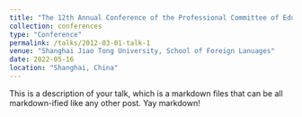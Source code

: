 ```yaml
---
title: "The 12th Annual Conference of the Professional Committee of Educational Linguistics"
collection: conferences
type: "Conference"
permalink: /talks/2012-03-01-talk-1
venue: "Shanghai Jiao Tong University, School of Foreign Lanuages"
date: 2022-05-16
location: "Shanghai, China"
---
```


This is a description of your talk, which is a markdown files that can be all markdown-ified like any other post. Yay markdown!

